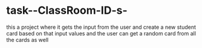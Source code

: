 # task--ClassRoom-ID-s-
 this a project where it gets the input from the user and create a new student card based on that input values and the user can get a random card from all the cards as well
